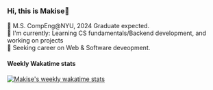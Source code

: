 ### Hi, this is Makise👋

🏫 M.S. CompEng@NYU, 2024 Graduate expected. \
📖 I'm currently: Learning CS fundamentals/Backend development, and working on projects \
🚀 Seeking career on Web & Software deveopment. 

#### Weekly Wakatime stats

[![Makise's weekly wakatime stats](https://github-readme-stats.vercel.app/api/wakatime?username=MakiseJiang&&layout=compact)](https://github.com/anuraghazra/github-readme-stats)
